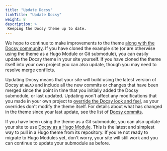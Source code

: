 ```yaml
---
title: "Update Docsy"
linkTitle: "Update Docsy"
weight: 8
description: >
 Keeping the Docsy theme up to date.
---
```


We hope to continue to make improvements to the theme [along with the Docsy community](/docs/contribution-guidelines/).
If you have cloned the example site (or are otherwise using the theme as a Hugo Module or Git submodule), you can easily update the Docsy theme in your site yourself. If you have cloned the theme itself into your own project you can also update, though you may need to resolve merge conflicts.

Updating Docsy means that your site will build using the latest version of Docsy at `HEAD` and include 
all the new commits or changes that have been merged since the point in time that you initially added the Docsy 
submodule, or last updated. Updating won't affect any modifications that you made in your own project to 
[override the Docsy look and feel](/docs/adding-content/lookandfeel/), as your overrides 
don't modify the theme itself. For details about what has changed in the theme since your last update, see the list of 
[Docsy commits](https://github.com/google/docsy/commits/main).

If you have been using the theme as a Git submodule, you can also update your site to use [Docsy as a Hugo Module](/docs/get-started/docsy-as-module/). This is the latest and simplest way to pull in a Hugo theme from its repository. If you're not ready to migrate to Hugo Modules yet, don't worry, your site will still work and you can continue to update your submodule as before.
